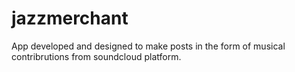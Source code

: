 # jazzmerchant
App developed and designed to make posts in the form of musical contribrutions from soundcloud platform.

